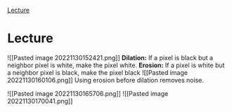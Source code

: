 [Lecture](https://changemakereducation-my.sharepoint.com/personal/susanna_tegnevall_cmeducations_se/_layouts/15/stream.aspx?id=%2Fpersonal%2Fsusanna%5Ftegnevall%5Fcmeducations%5Fse%2FDocuments%2FInspelningar%2FAI%2F17%20oct%20%2D%20Lecture%20Homam%20Mokayed%2D20221017%5F170011%2DMeeting%20Recording%2Emp4&nav=%7B%22playbackOptions%22%3A%7B%22startTimeInSeconds%22%3A3%2E048589%7D%7D)

# Lecture

![[Pasted image 20221130152421.png]]
**Dilation:** If a pixel is black but a neighbor pixel is white, make the pixel white.
**Erosion:** If a pixel is white but a neighbor pixel is black, make the pixel black
![[Pasted image 20221130160106.png]]
Using erosion before dilation removes noise.


![[Pasted image 20221130165706.png]]
![[Pasted image 20221130170041.png]]








